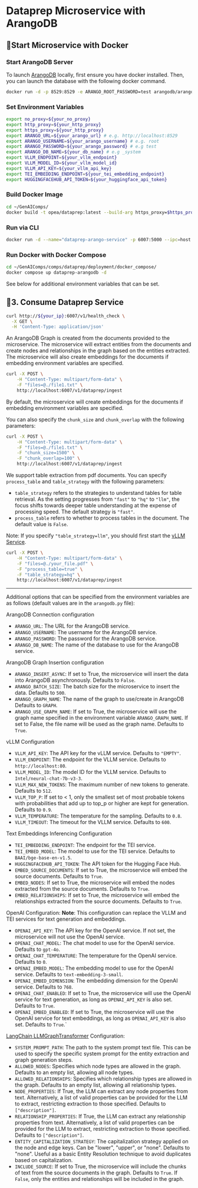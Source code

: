# Dataprep Microservice with ArangoDB

## 🚀Start Microservice with Docker

### Start ArangoDB Server

To launch [ArangoDB](https://github.com/arangodb/arangodb) locally, first ensure you have docker installed. Then, you can launch the database with the following docker command.

```bash
docker run -d -p 8529:8529 -e ARANGO_ROOT_PASSWORD=test arangodb/arangodb:latest
```

### Set Environment Variables

```bash
export no_proxy=${your_no_proxy}
export http_proxy=${your_http_proxy}
export https_proxy=${your_http_proxy}
export ARANGO_URL=${your_arango_url} # e.g. http://localhost:8529
export ARANGO_USERNAME=${your_arango_username} # e.g. root
export ARANGO_PASSWORD=${your_arango_password} # e.g test
export ARANGO_DB_NAME=${your_db_name} # e.g _system
export VLLM_ENDPOINT=${your_vllm_endpoint}
export VLLM_MODEL_ID=${your_vllm_model_id}
export VLLM_API_KEY=${your_vllm_api_key}
export TEI_EMBEDDING_ENDPOINT=${your_tei_embedding_endpoint}
export HUGGINGFACEHUB_API_TOKEN=${your_huggingface_api_token}
```

### Build Docker Image

```bash
cd ~/GenAIComps/
docker build -t opea/dataprep:latest --build-arg https_proxy=$https_proxy --build-arg http_proxy=$http_proxy -f comps/dataprep/src/Dockerfile .
```

### Run via CLI

```bash
docker run -d --name="dataprep-arango-service" -p 6007:5000 --ipc=host -e http_proxy=$http_proxy -e https_proxy=$https_proxy -e ARANGODB_URL="http://localhost:8529" -e ... -e DATAPREP_COMPONENT_NAME="OPEA_DATAPREP_ARANGODB" opea/dataprep:latest
```

### Run Docker with Docker Compose

```bash
cd ~/GenAIComps/comps/dataprep/deployment/docker_compose/
docker compose up dataprep-arangodb -d
```

See below for additional environment variables that can be set.

## 🚀3. Consume Dataprep Service

```bash
curl http://${your_ip}:6007/v1/health_check \
  -X GET \
  -H 'Content-Type: application/json'
```

An ArangoDB Graph is created from the documents provided to the microservice. The microservice will extract entities from the documents and create nodes and relationships in the graph based on the entities extracted. The microservice will also create embeddings for the documents if embedding environment variables are specified.

```bash
curl -X POST \
    -H "Content-Type: multipart/form-data" \
    -F "files=@./file1.txt" \
    http://localhost:6007/v1/dataprep/ingest
```

By default, the microservice will create embeddings for the documents if embedding environment variables are specified.

You can also specify the `chunk_size` and `chunk_overlap` with the following parameters:

```bash
curl -X POST \
    -H "Content-Type: multipart/form-data" \
    -F "files=@./file1.txt" \
    -F "chunk_size=1500" \
    -F "chunk_overlap=100" \
    http://localhost:6007/v1/dataprep/ingest
```

We support table extraction from pdf documents. You can specify `process_table` and `table_strategy` with the following parameters:

- `table_strategy` refers to the strategies to understand tables for table retrieval. As the setting progresses from `"fast"` to `"hq"` to `"llm"`, the focus shifts towards deeper table understanding at the expense of processing speed. The default strategy is `"fast"`.
- `process_table` refers to whether to process tables in the document. The default value is `False`.

Note: If you specify `"table_strategy=llm"`, you should first start the [vLLM Service](https://github.com/opea-project/GenAIComps/tree/main/comps/third_parties/vllm).

```bash
curl -X POST \
    -H "Content-Type: multipart/form-data" \
    -F "files=@./your_file.pdf" \
    -F "process_table=true" \
    -F "table_strategy=hq" \
    http://localhost:6007/v1/dataprep/ingest
```

---

Additional options that can be specified from the environment variables are as follows (default values are in the `arangodb.py` file):

ArangoDB Connection configuration

- `ARANGO_URL`: The URL for the ArangoDB service.
- `ARANGO_USERNAME`: The username for the ArangoDB service.
- `ARANGO_PASSWORD`: The password for the ArangoDB service.
- `ARANGO_DB_NAME`: The name of the database to use for the ArangoDB service.

ArangoDB Graph Insertion configuration

- `ARANGO_INSERT_ASYNC`: If set to True, the microservice will insert the data into ArangoDB asynchronously. Defaults to `False`.
- `ARANGO_BATCH_SIZE`: The batch size for the microservice to insert the data. Defaults to `500`.
- `ARANGO_GRAPH_NAME`: The name of the graph to use/create in ArangoDB Defaults to `GRAPH`.
- `ARANGO_USE_GRAPH_NAME`: If set to True, the microservice will use the graph name specified in the environment variable `ARANGO_GRAPH_NAME`. If set to False, the file name will be used as the graph name. Defaults to `True`.

vLLM Configuration

- `VLLM_API_KEY`: The API key for the vLLM service. Defaults to `"EMPTY"`.
- `VLLM_ENDPOINT`: The endpoint for the VLLM service. Defaults to `http://localhost:80`.
- `VLLM_MODEL_ID`: The model ID for the VLLM service. Defaults to `Intel/neural-chat-7b-v3-3`.
- `VLLM_MAX_NEW_TOKENS`: The maximum number of new tokens to generate. Defaults to `512`.
- `VLLM_TOP_P`: If set to < 1, only the smallest set of most probable tokens with probabilities that add up to top_p or higher are kept for generation. Defaults to `0.9`.
- `VLLM_TEMPERATURE`: The temperature for the sampling. Defaults to `0.8`.
- `VLLM_TIMEOUT`: The timeout for the VLLM service. Defaults to `600`.

Text Embeddings Inferencing Configuration

- `TEI_EMBEDDING_ENDPOINT`: The endpoint for the TEI service.
- `TEI_EMBED_MODEL`: The model to use for the TEI service. Defaults to `BAAI/bge-base-en-v1.5`.
- `HUGGINGFACEHUB_API_TOKEN`: The API token for the Hugging Face Hub.
- `EMBED_SOURCE_DOCUMENTS`: If set to True, the microservice will embed the source documents. Defaults to `True`.
- `EMBED_NODES`: If set to True, the microservice will embed the nodes extracted from the source documents. Defaults to `True`.
- `EMBED_RELATIONSHIPS`: If set to True, the microservice will embed the relationships extracted from the source documents. Defaults to `True`.

OpenAI Configuration:
**Note**: This configuration can replace the VLLM and TEI services for text generation and embeddings.

- `OPENAI_API_KEY`: The API key for the OpenAI service. If not set, the microservice will not use the OpenAI service.
- `OPENAI_CHAT_MODEL`: The chat model to use for the OpenAI service. Defaults to `gpt-4o`.
- `OPENAI_CHAT_TEMPERATURE`: The temperature for the OpenAI service. Defaults to `0`.
- `OPENAI_EMBED_MODEL`: The embedding model to use for the OpenAI service. Defaults to `text-embedding-3-small`.
- `OPENAI_EMBED_DIMENSION`: The embedding dimension for the OpenAI service. Defaults to `768`.
- `OPENAI_CHAT_ENABLED`: If set to True, the microservice will use the OpenAI service for text generation, as long as `OPENAI_API_KEY` is also set. Defaults to `True`.
- `OPENAI_EMBED_ENABLED`: If set to True, the microservice will use the OpenAI service for text embeddings, as long as `OPENAI_API_KEY` is also set. Defaults to `True`.`

[LangChain LLMGraphTransformer](https://api.python.langchain.com/en/latest/graph_transformers/langchain_experimental.graph_transformers.llm.LLMGraphTransformer.html) Configuration:

- `SYSTEM_PROMPT_PATH`: The path to the system prompt text file. This can be used to specify the specific system prompt for the entity extraction and graph generation steps.
- `ALLOWED_NODES`: Specifies which node types are allowed in the graph. Defaults to an empty list, allowing all node types.
- `ALLOWED_RELATIONSHIPS`: Specifies which relationship types are allowed in the graph. Defaults to an empty list, allowing all relationship types.
- `NODE_PROPERTIES`: If True, the LLM can extract any node properties from text. Alternatively, a list of valid properties can be provided for the LLM to extract, restricting extraction to those specified. Defaults to `["description"]`.
- `RELATIONSHIP_PROPERTIES`: If True, the LLM can extract any relationship properties from text. Alternatively, a list of valid properties can be provided for the LLM to extract, restricting extraction to those specified. Defaults to `["description"]`.
- `ENTITY_CAPITALIZATION_STRATEGY`: The capitalization strategy applied on the node and edge keys. Can be "lower", "upper", or "none". Defaults to "none". Useful as a basic Entity Resolution technique to avoid duplicates based on capitalization.
- `INCLUDE_SOURCE`: If set to True, the microservice will include the chunks of text from the source documents in the graph. Defaults to `True`. If `False`, only the entities and relationships will be included in the graph.

